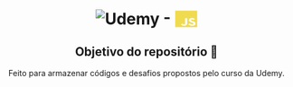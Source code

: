 <div align="center">
  <h1><img align="center" alt="Udemy" src="https://img.shields.io/badge/udemy%20-A435F0.svg?style=for-the-badge&logo=udemy&logoColor=white"/> - <img align="center" alt="Js" height="30" width="40" src="https://raw.githubusercontent.com/devicons/devicon/master/icons/javascript/javascript-plain.svg"></h1>
  <h2>Objetivo do repositório 🎯</h2>
  <p>Feito para armazenar códigos e desafios propostos pelo curso da Udemy.</p>
  </div>
